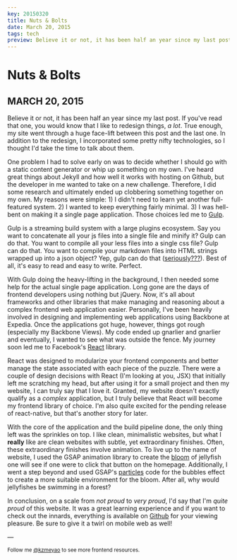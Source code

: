```yaml
---
key: 20150320
title: Nuts & Bolts
date: March 20, 2015
tags: tech
preview: Believe it or not, it has been half an year since my last post. If you've read that one, you would know that I like to redesign things, *a lot*. True enough, my site went through a huge face-lift between this post and the last one. I incorporated some pretty nifty technologies, so I thought I'd take the time to talk about them.
---
```


Nuts & Bolts
===
MARCH 20, 2015
---

Believe it or not, it has been half an year since my last post. If you've read that one, you would know that I like to redesign things, *a lot*. True enough, my site went through a huge face-lift between this post and the last one. In addition to the redesign, I incorporated some pretty nifty technologies, so I thought I'd take the time to talk about them.

One problem I had to solve early on was to decide whether I should go with a static content generator or whip up something on my own. I've heard great things about Jekyll and how well it works with hosting on Github, but the developer in me wanted to take on a new challenge. Therefore, I did some research and ultimately ended up clobbering something together on my own. My reasons were simple: 1) I didn't need to learn yet another full-featured system. 2) I wanted to keep everything fairly minimal. 3) I was hell-bent on making it a single page application. Those choices led me to [Gulp](http://gulpjs.com/).

Gulp is a streaming build system with a large plugins ecosystem. Say you want to concatenate all your js files into a single file and minify it? Gulp can do that. You want to compile all your less files into a single css file? Gulp can do that. You want to compile your markdown files into HTML strings wrapped up into a json object? Yep, gulp can do that ([seriously???](https://github.com/SparkartGroupInc/gulp-markdown-to-json)). Best of all, it's easy to read and easy to write. Perfect.

With Gulp doing the heavy-lifting in the background, I then needed some help for the actual single page application. Long gone are the days of frontend developers using nothing but jQuery. Now, it's all about frameworks and other libraries that make managing and reasoning about a complex frontend web application easier. Personally, I've been heavily involved in designing and implementing web applications using Backbone at Expedia. Once the applications got huge, however, things got rough (especially my Backbone Views). My code ended up gnarlier and gnarlier and eventually, I wanted to see what was outside the fence. My journey soon led me to Facebook's [React](http://facebook.github.io/react/) library.

React was designed to modularize your frontend components and better manage the state associated with each piece of the puzzle. There were a couple of design decisions with React (I'm looking at you, JSX) that initially left me scratching my head, but after using it for a small project and then my website, I can truly say that I love it. Granted, my website doesn't exactly qualify as a *complex* application, but I truly believe that React will become my frontend library of choice. I'm also quite excited for the pending release of react-native, but that's another story for later.

With the core of the application and the build pipeline done, the only thing left was the sprinkles on top. I like clean, minimalistic websites, but what I **really** like are clean websites with subtle, yet extraordinary finishes. Often, these extraordinary finishes involve animation. To live up to the name of website, I used the GSAP animation library to create the [bloom](http://kzmeyao.github.io/bloom/) of jellyfish one will see if one were to click that button on the homepage. Additionally, I went a step beyond and used GSAP's [particles](http://codepen.io/GreenSock/pen/zrmiG) code for the bubbles effect to create a more suitable environment for the bloom. After all, why would jellyfishes be swimming in a forest?

In conclusion, on a scale from *not proud* to *very proud*, I'd say that I'm *quite proud* of this website. It was a great learning experience and if you want to check out the innards, everything is available on [Github](https://github.com/kzmeyao/thejellytank) for your viewing pleasure. Be sure to give it a twirl on mobile web as well!

&mdash;<br />

<small>Follow me [@kzmeyao](https://twitter.com/kzmeyao) to see more frontend resources.</small>